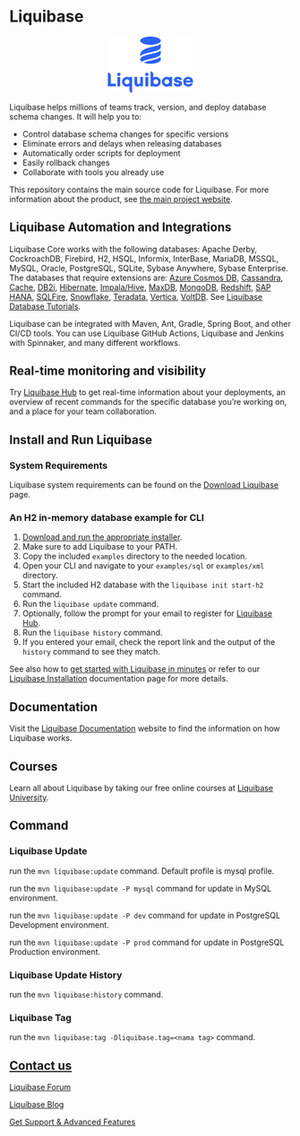 # Liquibase 
<p align="center"><img src="https://github.com/liquibase/liquibase/blob/master/Liquibase.png" width="30%" height="30%"></p>

Liquibase helps millions of teams track, version, and deploy database schema changes. It will help you to:
- Control database schema changes for specific versions
- Eliminate errors and delays when releasing databases
- Automatically order scripts for deployment
- Easily rollback changes
- Collaborate with tools you already use

This repository contains the main source code for Liquibase. For more information about the product, see [the main project website](https://www.liquibase.org/).

## Liquibase Automation and Integrations

Liquibase Core works with the following databases: Apache Derby, CockroachDB, Firebird, H2, HSQL, Informix, InterBase, MariaDB, MSSQL, MySQL, Oracle, PostgreSQL, SQLite, Sybase Anywhere, Sybase Enterprise. The databases that require extensions are: [Azure Cosmos DB](https://github.com/liquibase/liquibase-cosmosdb), [Cassandra](https://github.com/liquibase/liquibase-cassandra), [Cache](https://github.com/liquibase/liquibase-cache), [DB2i](https://github.com/liquibase/liquibase-db2i), [Hibernate](https://github.com/liquibase/liquibase-hibernate), [Impala/Hive](https://github.com/eselyavka/liquibase-impala), [MaxDB](https://github.com/liquibase/liquibase-maxdb), [MongoDB](https://github.com/liquibase/liquibase-mongodb), [Redshift](https://github.com/liquibase/liquibase-redshift), [SAP HANA](https://github.com/liquibase/liquibase-hanadb), [SQLFire](https://github.com/liquibase/liquibase-sqlfire), [Snowflake](https://github.com/liquibase/liquibase-snowflake), [Teradata](https://github.com/liquibase/liquibase-teradata), [Vertica](https://github.com/liquibase/liquibase-vertica), [VoltDB](https://github.com/diorman/liquibase-voltdb). See [Liquibase Database Tutorials](https://docs.liquibase.com/workflows/database-setup-tutorials/home.html).

Liquibase can be integrated with Maven, Ant, Gradle, Spring Boot, and other CI/CD tools. You can use Liquibase GitHub Actions, Liquibase and Jenkins with Spinnaker, and many different workflows.

## Real-time monitoring and visibility
Try [Liquibase Hub](https://hub.liquibase.com/) to get real-time information about your deployments, an overview of recent commands for the specific database you’re working on, and a place for your team collaboration.

## Install and Run Liquibase

### System Requirements
Liquibase system requirements can be found on the [Download Liquibase](https://www.liquibase.org/download) page.

### An H2 in-memory database example for CLI
1. [Download and run the appropriate installer](https://www.liquibase.org/download).
2. Make sure to add Liquibase to your PATH.
3. Copy the included `examples` directory to the needed location.
4. Open your CLI and navigate to your `examples/sql` or `examples/xml` directory.
5. Start the included H2 database with the `liquibase init start-h2` command.
6. Run the `liquibase update` command.
7. Optionally, follow the prompt for your email to register for [Liquibase Hub](https://hub.liquibase.com/).
8. Run the `liquibase history` command.
9. If you entered your email, check the report link and the output of the `history` command to see they match.

See also how to [get started with Liquibase in minutes](https://www.liquibase.org/get-started/quickstart) or refer to our [Liquibase Installation](https://docs.liquibase.com/concepts/installation/home.html) documentation page for more details.

## Documentation

Visit the [Liquibase Documentation](https://docs.liquibase.com/home.html) website to find the information on how Liquibase works.

## Courses

Learn all about Liquibase by taking our free online courses at [Liquibase University](https://learn.liquibase.com/).

## Command
### Liquibase Update
run the `mvn liquibase:update` command. Default profile is mysql profile.

run the `mvn liquibase:update -P mysql` command for update in MySQL environment.

run the `mvn liquibase:update -P dev` command for update in PostgreSQL Development environment.

run the `mvn liquibase:update -P prod` command for update in PostgreSQL Production environment.

### Liquibase Update History
run the `mvn liquibase:history` command.

### Liquibase Tag
run the `mvn liquibase:tag -Dliquibase.tag=<nama tag>` command.


## [Contact us](https://www.liquibase.org/contact)

[Liquibase Forum](https://forum.liquibase.org/)

[Liquibase Blog](https://www.liquibase.org/blog)

[Get Support & Advanced Features](https://www.liquibase.com/contact)
